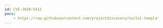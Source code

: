 ```yaml
---
id: CVE-2020-5412
pocs:
    - https://raw.githubusercontent.com/projectdiscovery/nuclei-templates/master/cves/CVE-2020-5412.yaml
---
```

